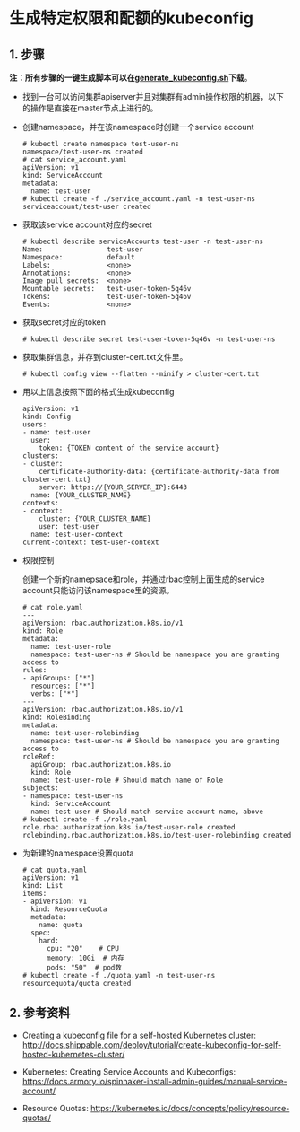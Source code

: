 # 生成特定权限和配额的kubeconfig

## 1. 步骤

**注：所有步骤的一键生成脚本可以在[generate_kubeconfig.sh](https://gist.github.com/hex108/12c8c104f17a5189e14da621147daf84)下载**。

*  找到一台可以访问集群apiserver并且对集群有admin操作权限的机器，以下的操作是直接在master节点上进行的。

* 创建namespace，并在该namespace时创建一个service account

  ```
  # kubectl create namespace test-user-ns
  namespace/test-user-ns created
  # cat service_account.yaml 
  apiVersion: v1
  kind: ServiceAccount
  metadata:
    name: test-user
  # kubectl create -f ./service_account.yaml -n test-user-ns
  serviceaccount/test-user created
  ```

* 获取该service account对应的secret

  ```
  # kubectl describe serviceAccounts test-user -n test-user-ns
  Name:                test-user
  Namespace:           default
  Labels:              <none>
  Annotations:         <none>
  Image pull secrets:  <none>
  Mountable secrets:   test-user-token-5q46v
  Tokens:              test-user-token-5q46v
  Events:              <none>
  ```

* 获取secret对应的token

  ```
  # kubectl describe secret test-user-token-5q46v -n test-user-ns
  ```

* 获取集群信息，并存到cluster-cert.txt文件里。

  ```
  # kubectl config view --flatten --minify > cluster-cert.txt
  ```

* 用以上信息按照下面的格式生成kubeconfig

  ```
  apiVersion: v1
  kind: Config
  users:
  - name: test-user
    user:
      token: {TOKEN content of the service account}  
  clusters:
  - cluster:
      certificate-authority-data: {certificate-authority-data from cluster-cert.txt}
      server: https://{YOUR_SERVER_IP}:6443
    name: {YOUR_CLUSTER_NAME}
  contexts:
  - context:
      cluster: {YOUR_CLUSTER_NAME}
      user: test-user
    name: test-user-context
  current-context: test-user-context
  ```

* 权限控制

  创建一个新的namepsace和role，并通过rbac控制上面生成的service account只能访问该namespace里的资源。

  ```
  # cat role.yaml 
  ---
  apiVersion: rbac.authorization.k8s.io/v1
  kind: Role
  metadata:
    name: test-user-role
    namespace: test-user-ns # Should be namespace you are granting access to
  rules:
  - apiGroups: ["*"]
    resources: ["*"]
    verbs: ["*"]
  ---
  apiVersion: rbac.authorization.k8s.io/v1
  kind: RoleBinding
  metadata:
    name: test-user-rolebinding
    namespace: test-user-ns # Should be namespace you are granting access to
  roleRef:
    apiGroup: rbac.authorization.k8s.io
    kind: Role
    name: test-user-role # Should match name of Role
  subjects:
  - namespace: test-user-ns
    kind: ServiceAccount
    name: test-user # Should match service account name, above
  # kubectl create -f ./role.yaml 
  role.rbac.authorization.k8s.io/test-user-role created
  rolebinding.rbac.authorization.k8s.io/test-user-rolebinding created
  ```

* 为新建的namespace设置quota

  ```
  # cat quota.yaml 
  apiVersion: v1
  kind: List
  items:
  - apiVersion: v1
    kind: ResourceQuota
    metadata:
      name: quota
    spec:
      hard:
        cpu: "20"    # CPU
        memory: 10Gi  # 内存
        pods: "50"  # pod数
  # kubectl create -f ./quota.yaml -n test-user-ns
  resourcequota/quota created
  ```

## 2. 参考资料

* Creating a kubeconfig file for a self-hosted Kubernetes cluster: http://docs.shippable.com/deploy/tutorial/create-kubeconfig-for-self-hosted-kubernetes-cluster/

* Kubernetes: Creating Service Accounts and Kubeconfigs: https://docs.armory.io/spinnaker-install-admin-guides/manual-service-account/

* Resource Quotas: https://kubernetes.io/docs/concepts/policy/resource-quotas/


